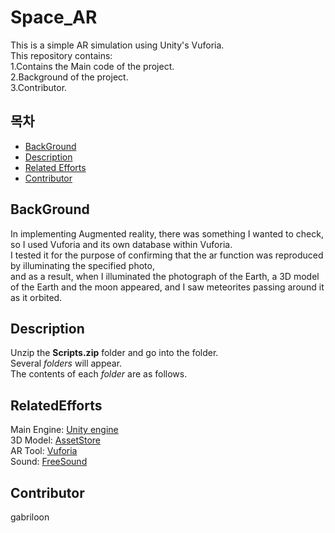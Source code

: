 # Space_AR
This is a simple AR simulation using Unity's Vuforia.<br>
This repository contains:<br>
	1.Contains the Main code of the project.<br>
	2.Background of the project.<br>
	3.Contributor.<br>
	
## 목차
- [BackGround](#BackGround)
- [Description](#Description)
- [Related Efforts](#RelatedEfforts)
- [Contributor](#Contributor)



## BackGround
In implementing Augmented reality, there was something I wanted to check, so I used Vuforia and its own database within Vuforia.<br>
I tested it for the purpose of confirming that the ar function was reproduced by illuminating the specified photo,<br>
and as a result, when I illuminated the photograph of the Earth, a 3D model of the Earth and the moon appeared, and I saw meteorites passing around it as it orbited.<br>

## Description
Unzip the **Scripts.zip** folder and go into the folder.<br>
Several *folders* will appear.<br>
The contents of each *folder* are as follows.<br>


## RelatedEfforts
Main Engine: [Unity engine](https://unity.com/kr)<br>
3D Model: [AssetStore](https://assetstore.unity.com/)<br>
AR Tool: [Vuforia](https://developer.vuforia.com/)<br>
Sound: [FreeSound](https://freesound.org/)
## Contributor
gabriloon
